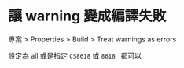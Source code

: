 # 讓 warning 變成編譯失敗

專案 > Properties > Build > Treat warnings as errors

設定為 all 或是指定 `CS8618` 或 `8618 ` 都可以
